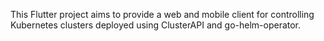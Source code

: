 This Flutter project aims to provide a web and mobile client for controlling Kubernetes clusters deployed using ClusterAPI and go-helm-operator.

